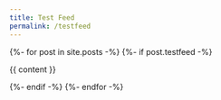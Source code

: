 ```yaml
---
title: Test Feed
permalink: /testfeed
---
```


{%- for post in site.posts -%}
{%- if post.testfeed -%}

{{ content }}

{%- endif -%}
{%- endfor -%}
